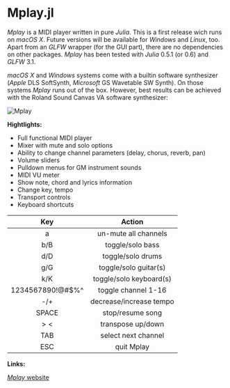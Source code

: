 Mplay.jl
========

*Mplay* is a MIDI player written in pure *Julia*. This is a first
release wich runs on *macOS X*. Future versions will be available for
*Windows* and *Linux*, too. Apart from an *GLFW* wrapper (for the GUI
part), there are no dependencies on other packages. *Mplay* has been
tested with *Julia* 0.5.1 (or 0.6) and *GLFW* 3.1.

*macOS X* and *Windows* systems come with a builtin software synthesizer
(*Apple* DLS SoftSynth, *Microsoft* GS Wavetable SW Synth). On those systems *Mplay* runs out of the box. However, best results can be achieved with the
Roland Sound Canvas VA software synthesizer:

![Mplay](http://josefheinen.de/pub/Mplay+SC.jpg)

**Hightlights:**

* Full functional MIDI player
* Mixer with mute and solo options
* Ability to change channel parameters (delay, chorus, reverb, pan)
* Volume sliders
* Pulldown menus for GM instrument sounds
* MIDI VU meter
* Show note, chord and lyrics information
* Change key, tempo
* Transport controls
* Keyboard shortcuts

| Key                | Action                  |
|:------------------:|:-----------------------:|
| a                  | un-mute all channels    |
| b/B                | toggle/solo bass        |
| d/D                | toggle/solo drums       |
| g/G                | toggle/solo guitar(s)   |
| k/K                | toggle/solo keyboard(s) |
| 1234567890!@#$%^   | toggle channel 1-16     |
| -/+                | decrease/increase tempo |
| SPACE              | stop/resume song        |
| > <                | transpose up/down       |
| TAB                | select next channel     |
| ESC                | quit Mplay              |

**Links:**

[*Mplay* website](http://josefheinen.de/mplay.html "Mplay website")
